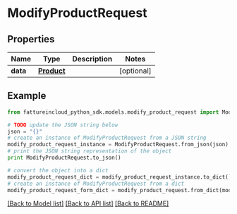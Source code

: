 # ModifyProductRequest


## Properties
Name | Type | Description | Notes
------------ | ------------- | ------------- | -------------
**data** | [**Product**](Product.md) |  | [optional] 

## Example

```python
from fattureincloud_python_sdk.models.modify_product_request import ModifyProductRequest

# TODO update the JSON string below
json = "{}"
# create an instance of ModifyProductRequest from a JSON string
modify_product_request_instance = ModifyProductRequest.from_json(json)
# print the JSON string representation of the object
print ModifyProductRequest.to_json()

# convert the object into a dict
modify_product_request_dict = modify_product_request_instance.to_dict()
# create an instance of ModifyProductRequest from a dict
modify_product_request_form_dict = modify_product_request.from_dict(modify_product_request_dict)
```
[[Back to Model list]](../README.md#documentation-for-models) [[Back to API list]](../README.md#documentation-for-api-endpoints) [[Back to README]](../README.md)


